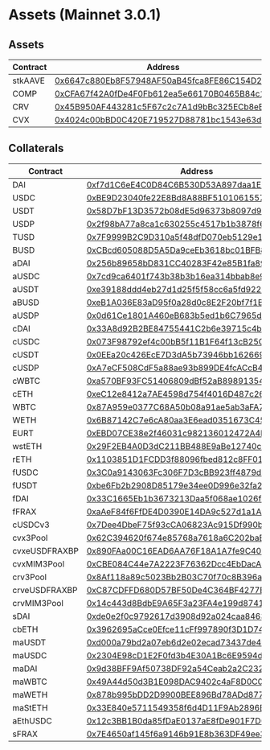 # Assets (Mainnet 3.0.1)
## Assets
| Contract | Address |
| --- | --- |
| stkAAVE | [0x6647c880Eb8F57948AF50aB45fca8FE86C154D24](https://etherscan.io/address/0x6647c880Eb8F57948AF50aB45fca8FE86C154D24) |
| COMP | [0xCFA67f42A0fDe4F0Fb612ea5e66170B0465B84c1](https://etherscan.io/address/0xCFA67f42A0fDe4F0Fb612ea5e66170B0465B84c1) |
| CRV | [0x45B950AF443281c5F67c2c7A1d9bBc325ECb8eEA](https://etherscan.io/address/0x45B950AF443281c5F67c2c7A1d9bBc325ECb8eEA) |
| CVX | [0x4024c00bBD0C420E719527D88781bc1543e63dd5](https://etherscan.io/address/0x4024c00bBD0C420E719527D88781bc1543e63dd5) |

## Collaterals
| Contract | Address |
| --- | --- |
| DAI | [0xf7d1C6eE4C0D84C6B530D53A897daa1E9eB56833](https://etherscan.io/address/0xf7d1C6eE4C0D84C6B530D53A897daa1E9eB56833) |
| USDC | [0xBE9D23040fe22E8Bd8A88BF5101061557355cA04](https://etherscan.io/address/0xBE9D23040fe22E8Bd8A88BF5101061557355cA04) |
| USDT | [0x58D7bF13D3572b08dE5d96373b8097d94B1325ad](https://etherscan.io/address/0x58D7bF13D3572b08dE5d96373b8097d94B1325ad) |
| USDP | [0x2f98bA77a8ca1c630255c4517b1b3878f6e60C89](https://etherscan.io/address/0x2f98bA77a8ca1c630255c4517b1b3878f6e60C89) |
| TUSD | [0x7F9999B2C9D310a5f48dfD070eb5129e1e8565E2](https://etherscan.io/address/0x7F9999B2C9D310a5f48dfD070eb5129e1e8565E2) |
| BUSD | [0xCBcd605088D5A5Da9ceEb3618bc01BFB87387423](https://etherscan.io/address/0xCBcd605088D5A5Da9ceEb3618bc01BFB87387423) |
| aDAI | [0x256b89658bD831CC40283F42e85B1fa8973Db0c9](https://etherscan.io/address/0x256b89658bD831CC40283F42e85B1fa8973Db0c9) |
| aUSDC | [0x7cd9ca6401f743b38b3b16ea314bbab8e9c1ac51](https://etherscan.io/address/0x7cd9ca6401f743b38b3b16ea314bbab8e9c1ac51) |
| aUSDT | [0xe39188ddd4eb27d1d25f5f58cc6a5fd9228eedef](https://etherscan.io/address/0xe39188ddd4eb27d1d25f5f58cc6a5fd9228eedef) |
| aBUSD | [0xeB1A036E83aD95f0a28d0c8E2F20bf7f1B299F05](https://etherscan.io/address/0xeB1A036E83aD95f0a28d0c8E2F20bf7f1B299F05) |
| aUSDP | [0x0d61Ce1801A460eB683b5ed1b6C7965d31b769Fd](https://etherscan.io/address/0x0d61Ce1801A460eB683b5ed1b6C7965d31b769Fd) |
| cDAI | [0x33A8d92B2BE84755441C2b6e39715c4b8938242c](https://etherscan.io/address/0x33A8d92B2BE84755441C2b6e39715c4b8938242c) |
| cUSDC | [0x073F98792ef4c00bB5f11B1F64f13cB25Cde0d8D](https://etherscan.io/address/0x073F98792ef4c00bB5f11B1F64f13cB25Cde0d8D) |
| cUSDT | [0x0EEa20c426EcE7D3dA5b73946bb1626697aA7c59](https://etherscan.io/address/0x0EEa20c426EcE7D3dA5b73946bb1626697aA7c59) |
| cUSDP | [0xA7eCF508CdF5a88ae93b899DE4fcACcB43112Ce8](https://etherscan.io/address/0xA7eCF508CdF5a88ae93b899DE4fcACcB43112Ce8) |
| cWBTC | [0xa570BF93FC51406809dBf52aB898913541C91C20](https://etherscan.io/address/0xa570BF93FC51406809dBf52aB898913541C91C20) |
| cETH | [0xeC12e8412a7AE4598d754f4016D487c269719856](https://etherscan.io/address/0xeC12e8412a7AE4598d754f4016D487c269719856) |
| WBTC | [0x87A959e0377C68A50b08a91ae5ab3aFA7F41ACA4](https://etherscan.io/address/0x87A959e0377C68A50b08a91ae5ab3aFA7F41ACA4) |
| WETH | [0x6B87142C7e6cA80aa3E6ead0351673C45c8990e3](https://etherscan.io/address/0x6B87142C7e6cA80aa3E6ead0351673C45c8990e3) |
| EURT | [0xEBD07CE38e2f46031c982136012472A4D24AE070](https://etherscan.io/address/0xEBD07CE38e2f46031c982136012472A4D24AE070) |
| wstETH | [0x29F2EB4A0D3dC211BB488E9aBe12740cafBCc49C](https://etherscan.io/address/0x29F2EB4A0D3dC211BB488E9aBe12740cafBCc49C) |
| rETH | [0x1103851D1FCDD3f88096fbed812c8FF01949cF9d](https://etherscan.io/address/0x1103851D1FCDD3f88096fbed812c8FF01949cF9d) |
| fUSDC | [0x3C0a9143063Fc306F7D3cBB923ff4879d70Cf1EA](https://etherscan.io/address/0x3C0a9143063Fc306F7D3cBB923ff4879d70Cf1EA) |
| fUSDT | [0xbe6Fb2b2908D85179e34ee0D996e32fa2BF4410A](https://etherscan.io/address/0xbe6Fb2b2908D85179e34ee0D996e32fa2BF4410A) |
| fDAI | [0x33C1665Eb1b3673213Daa5f068ae1026fC8D5875](https://etherscan.io/address/0x33C1665Eb1b3673213Daa5f068ae1026fC8D5875) |
| fFRAX | [0xaAeF84f6FfDE4D0390E14DA9c527d1a1ABf28B92](https://etherscan.io/address/0xaAeF84f6FfDE4D0390E14DA9c527d1a1ABf28B92) |
| cUSDCv3 | [0x7Dee4DbeF75f93cCA06823Ac915Df990be3F1538](https://etherscan.io/address/0x7Dee4DbeF75f93cCA06823Ac915Df990be3F1538) |
| cvx3Pool | [0x62C394620f674e85768a7618a6C202baE7fB8Dd1](https://etherscan.io/address/0x62C394620f674e85768a7618a6C202baE7fB8Dd1) |
| cvxeUSDFRAXBP | [0x890FAa00C16EAD6AA76F18A1A7fe9C40838F9122](https://etherscan.io/address/0x890FAa00C16EAD6AA76F18A1A7fe9C40838F9122) |
| cvxMIM3Pool | [0xCBE084C44e7A2223F76362Dcc4EbDacA5Fb1cbA7](https://etherscan.io/address/0xCBE084C44e7A2223F76362Dcc4EbDacA5Fb1cbA7) |
| crv3Pool | [0x8Af118a89c5023Bb2B03C70f70c8B396aE71963D](https://etherscan.io/address/0x8Af118a89c5023Bb2B03C70f70c8B396aE71963D) |
| crveUSDFRAXBP | [0xC87CDFFD680D57BF50De4C364BF4277B8A90098E](https://etherscan.io/address/0xC87CDFFD680D57BF50De4C364BF4277B8A90098E) |
| crvMIM3Pool | [0x14c443d8BdbE9A65F3a23FA4e199d8741D5B38Fa](https://etherscan.io/address/0x14c443d8BdbE9A65F3a23FA4e199d8741D5B38Fa) |
| sDAI | [0xde0e2f0c9792617d3908d92a024caa846354cea2](https://etherscan.io/address/0xde0e2f0c9792617d3908d92a024caa846354cea2) |
| cbETH | [0x3962695aCce0Efce11cFf997890f3D1D7467ec40](https://etherscan.io/address/0x3962695aCce0Efce11cFf997890f3D1D7467ec40) |
| maUSDT | [0xd000a79bd2a07eb6d2e02ecad73437de40e52d69](https://etherscan.io/address/0xd000a79bd2a07eb6d2e02ecad73437de40e52d69) |
| maUSDC | [0x2304E98cD1E2F0fd3b4E30A1Bc6E9594dE2ea9b7](https://etherscan.io/address/0x2304E98cD1E2F0fd3b4E30A1Bc6E9594dE2ea9b7) |
| maDAI | [0x9d38BFF9Af50738DF92a54Ceab2a2C2322BB1FAB](https://etherscan.io/address/0x9d38BFF9Af50738DF92a54Ceab2a2C2322BB1FAB) |
| maWBTC | [0x49A44d50d3B1E098DAC9402c4aF8D0C0E499F250](https://etherscan.io/address/0x49A44d50d3B1E098DAC9402c4aF8D0C0E499F250) |
| maWETH | [0x878b995bDD2D9900BEE896Bd78ADd877672e1637](https://etherscan.io/address/0x878b995bDD2D9900BEE896Bd78ADd877672e1637) |
| maStETH | [0x33E840e5711549358f6d4D11F9Ab2896B36E9822](https://etherscan.io/address/0x33E840e5711549358f6d4D11F9Ab2896B36E9822) |
| aEthUSDC | [0x12c3BB1B0da85fDaE0137aE8fDe901F7D0e106ba](https://etherscan.io/address/0x12c3BB1B0da85fDaE0137aE8fDe901F7D0e106ba) |
| sFRAX | [0x7E4650af145f6a9146b91E8b363DF49ee32b0A58](https://etherscan.io/address/0x7E4650af145f6a9146b91E8b363DF49ee32b0A58) |
        